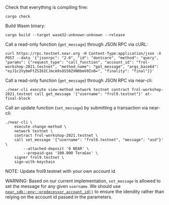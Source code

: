 Check that everything is compiling fine:

```
cargo check
```

Build Wasm binary:

```
cargo build --target wasm32-unknown-unknown --release
```

Call a read-only function (`get_message`) through JSON RPC via cURL:

```
curl https://rpc.testnet.near.org -H Content-Type:application/json -X POST --data '{"jsonrpc": "2.0", "id": "dontcare", "method": "query", "params": {"request_type": "call_function", "account_id": "frol-workshop-2021.testnet", "method_name": "get_message", "args_base64": "eyJ1c2VybmFtZSI6ICJmcm9sOS50ZXN0bmV0In0=", "finality": "final"}}'
```

Call a read-only function (`get_message`) through JSON RPC via near-cli:

```
./near-cli execute view-method network testnet contract frol-workshop-2021.testnet call get_message '{"username": "frol9.testnet"}' at-final-block
```

Call an update function (`set_message`) by submitting a transaction via near-cli:

```
./near-cli \
    execute change-method \
    network testnet \
    contract frol-workshop-2021.testnet \
    call set_message '{"username": "frol9.testnet", "message": "asd"}' \
        --attached-deposit '0 NEAR' \
        --prepaid-gas '100.000 TeraGas' \
    signer frol9.testnet \
    sign-with-keychain
```

NOTE: Update frol9.testnet with your own account id

WARNING: Based on our current implementation, `set_message` is allowed to set the message for any given `username`. We should use [`near_sdk::env::predecessor_account_id()`](https://docs.rs/near-sdk/3.1.0/near_sdk/env/fn.predecessor_account_id.html) to ensure the idendity rather than relying on the account id passed in the parameters.
